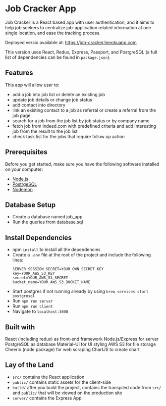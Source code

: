# Job Cracker App

Job Cracker is a React based app with user authentication, and it aims to help job seekers to centralize job-application related information at one single location, and ease the tracking process.

Deployed versio available at: https://job-cracker.herokuapp.com

This version uses React, Redux, Express, Passport, and PostgreSQL (a full list of dependencies can be found in `package.json`).

## Features

This app will allow user to:
- add a job into job list or delete an existing job
- update job details or change job status
- add contact into directory
- link an existing contact to a job as referral or create a referral from the job page
- search for a job from the job list by job status or by company name
- fetch job from indeed.com with predefined criteria and add interesting job from the result to the job list
- check task list for the jobs that require follow up action

## Prerequisites

Before you get started, make sure you have the following software installed on your computer:

- [Node.js](https://nodejs.org/en/)
- [PostrgeSQL](https://www.postgresql.org/)
- [Nodemon](https://nodemon.io/)

## Database Setup
- Create a database named job_app
- Run the queries from database.sql

## Install Dependencies
* npm `install` to install all the dependencies
* Create a `.env` file at the root of the project and include the following lines:
    ```
    SERVER_SESSION_SECRET=YOUR_OWN_SECRET_KEY
    key=YOUR_AWS_S3_KEY
    secret=YOUR_AWS_S3_SECRET
    bucket_name=YOUR_AWS_S3_BUCKET_NAME
    ```
* Start postgres if not running already by using `brew services start postgresql`
* Run `npm run server`
* Run `npm run client`
* Navigate to `localhost:3000`

## Built with
React (including redux) as front-end framework
Node.js/Express for server
PostgreSQL as database
Material-UI for UI styling
AWS S3 for file storage
Cheerio (node package) for web scraping
ChartJS to create chart

## Lay of the Land

* `src/` contains the React application
* `public/` contains static assets for the client-side
* `build/` after you build the project, contains the transpiled code from `src/` and `public/` that will be viewed on the production site
* `server/` contains the Express App
